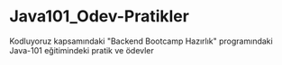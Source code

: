 # Java101_Odev-Pratikler
Kodluyoruz kapsamındaki "Backend Bootcamp Hazırlık" programındaki Java-101 eğitimindeki pratik ve ödevler
